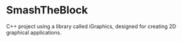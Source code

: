 # SmashTheBlock
C++ project using a library called iGraphics, designed for creating 2D graphical applications.
